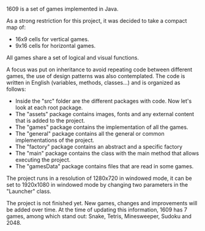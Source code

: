 1609 is a set of games implemented in Java.

As a strong restriction for this project, it was decided to take a compact map of:
- 16x9 cells for vertical games.
- 9x16 cells for horizontal games.

All games share a set of logical and visual functions.

A focus was put on inheritance to avoid repeating code between different games, the use of design patterns was also contemplated.
The code is written in English (variables, methods, classes...) and is organized as follows:
- Inside the "src" folder are the different packages with code. Now let's look at each root package.
- The "assets" package contains images, fonts and any external content that is added to the project.
- The "games" package contains the implementation of all the games.
- The "general" package contains all the general or common implementations of the project.
- The "factory" package contains an abstract and a specific factory
- The "main" package contains the class with the main method that allows executing the project.
- The "gamesData" package contains files that are read in some games.

The project runs in a resolution of 1280x720 in windowed mode, it can be set to 1920x1080 in windowed mode by changing two parameters in the "Launcher" class.

The project is not finished yet. New games, changes and improvements will be added over time.
At the time of updating this information, 1609 has 7 games, among which stand out: Snake, Tetris, Minesweeper, Sudoku and 2048.
